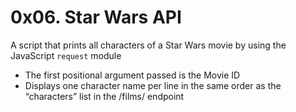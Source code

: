 # 0x06. Star Wars API

A script that prints all characters of a Star Wars movie by using the JavaScript `request` module

- The first positional argument passed is the Movie ID
- Displays one character name per line in the same order as the “characters” list in the /films/ endpoint
